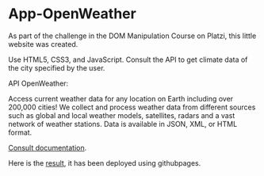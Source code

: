 # App-OpenWeather
As part of the challenge in the DOM Manipulation Course on Platzi, this little website was created.

Use HTML5, CSS3, and JavaScript. Consult the API to get climate data of the city specified by the user.

API OpenWeather:

Access current weather data for any location on Earth including over 200,000 cities! We collect and process weather data from different sources such as
global and local weather models, satellites, radars and a vast network of weather stations. Data is available in JSON, XML, or HTML format.

[Consult documentation](https://openweathermap.org/api).

Here is the [result](https://sergioalex2308.github.io/App-OpenWeather/), it has been deployed using githubpages.
